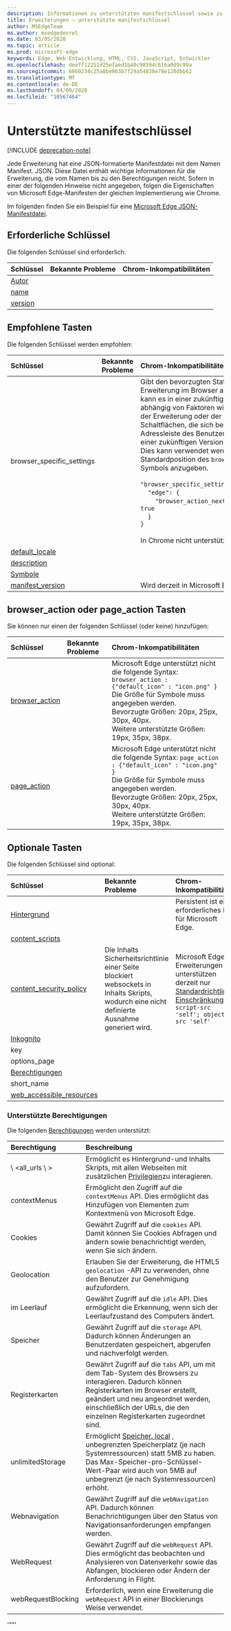 ```yaml
---
description: Informationen zu unterstützten manifestschlüssel sowie zu den bekannten Problemen/Chrom Inkompatibilitäten finden Sie hier.
title: Erweiterungen – unterstützte manifestschlüssel
author: MSEdgeTeam
ms.author: msedgedevrel
ms.date: 03/05/2020
ms.topic: article
ms.prod: microsoft-edge
keywords: Edge, Web-Entwicklung, HTML, CSS, JavaScript, Entwickler
ms.openlocfilehash: deeff12251d25efaed1b40c98594c616a0d9c99a
ms.sourcegitcommit: 6860234c25a8be863b7f29a54838e78e120dbb62
ms.translationtype: MT
ms.contentlocale: de-DE
ms.lasthandoff: 04/09/2020
ms.locfileid: "10567464"
---
```

# Unterstützte manifestschlüssel  

[!INCLUDE [deprecation-note](../includes/deprecation-note.md)]  

Jede Erweiterung hat eine JSON-formatierte Manifestdatei mit dem Namen Manifest. JSON. Diese Datei enthält wichtige Informationen für die Erweiterung, die vom Namen bis zu den Berechtigungen reicht. Sofern in einer der folgenden Hinweise nicht angegeben, folgen die Eigenschaften von Microsoft Edge-Manifesten der gleichen Implementierung wie Chrome.

Im folgenden finden Sie ein Beispiel für eine [Microsoft Edge JSON-Manifestdatei](./supported-manifest-keys/json-manifest-example.md).

## Erforderliche Schlüssel

Die folgenden Schlüssel sind erforderlich:

Schlüssel | Bekannte Probleme | Chrom-Inkompatibilitäten
:------------ | :------------- | :--------------
[Autor](https://developer.mozilla.org/Add-ons/WebExtensions/manifest.json/author)  | | 
[name](https://developer.mozilla.org/docs/Mozilla/Add-ons/WebExtensions/manifest.json/name) | | |
[version](https://developer.mozilla.org/docs/Mozilla/Add-ons/WebExtensions/manifest.json/version) | | |

## Empfohlene Tasten

Die folgenden Schlüssel werden empfohlen:

Schlüssel | Bekannte Probleme | Chrom-Inkompatibilitäten
:------------ | :------------- | :--------------
browser_specific_settings | | Gibt den bevorzugten Status der Erweiterung im Browser an. Der Browser kann es in einer zukünftigen Version abhängig von Faktoren wie der Reputation der Erweiterung oder der Gesamtzahl der Schaltflächen, die sich bereits in der Adressleiste des Benutzers befinden, in einer zukünftigen Version respektieren. Dies kann verwendet werden, um die Standardposition des `browserAction` Symbols anzugeben. </br></br> `"browser_specific_settings": {`</br>&nbsp;&nbsp;&nbsp;&nbsp;`"edge": {`</br>&nbsp;&nbsp;&nbsp;&nbsp;&nbsp;&nbsp;&nbsp;&nbsp;`"browser_action_next_to_addressbar": true`</br>&nbsp;&nbsp;&nbsp;&nbsp;`}`</br>`}` </br></br> In Chrome nicht unterstützt.|
[default_locale](https://developer.mozilla.org/Add-ons/WebExtensions/manifest.json/default_locale)| | |
[description](https://developer.mozilla.org/docs/Mozilla/Add-ons/WebExtensions/manifest.json/description) | | |
[Symbole](https://developer.mozilla.org/docs/Mozilla/Add-ons/WebExtensions/manifest.json/icons) | | |
[manifest_version](https://developer.mozilla.org/docs/Mozilla/Add-ons/WebExtensions/manifest.json/manifest_version) | | Wird derzeit in Microsoft Edge ignoriert.



## browser_action oder page_action Tasten

Sie können nur einen der folgenden Schlüssel (oder keine) hinzufügen:

Schlüssel | Bekannte Probleme | Chrom-Inkompatibilitäten
:------------ | :------------- | :--------------
[browser_action](https://developer.mozilla.org/docs/Mozilla/Add-ons/WebExtensions/manifest.json/browser_action)  | | Microsoft Edge unterstützt nicht die folgende Syntax:  `browser_action : {"default_icon" : "icon.png" }`   <br/>Die Größe für Symbole muss angegeben werden. <br/>Bevorzugte Größen: 20px, 25px, 30px, 40px. <br/> Weitere unterstützte Größen: 19px, 35px, 38px.|
[page_action](https://developer.mozilla.org/docs/Mozilla/Add-ons/WebExtensions/manifest.json/page_action) | | Microsoft Edge unterstützt nicht die folgende Syntax:  `page_action : {"default_icon" : "icon.png" }`   <br/>Die Größe für Symbole muss angegeben werden. <br/>Bevorzugte Größen: 20px, 25px, 30px, 40px. <br/>Weitere unterstützte Größen: 19px, 35px, 38px.|

## Optionale Tasten

Die folgenden Schlüssel sind optional:

Schlüssel | Bekannte Probleme | Chrom-Inkompatibilitäten
:------------ | :------------- | :--------------
[Hintergrund](https://developer.mozilla.org/docs/Mozilla/Add-ons/WebExtensions/manifest.json/background) | | Persistent ist ein erforderliches Feld für Microsoft Edge.
[content_scripts](https://developer.mozilla.org/docs/Mozilla/Add-ons/WebExtensions/manifest.json/content_scripts)  | | |
[content_security_policy](https://developer.mozilla.org/Add-ons/WebExtensions/manifest.json/content_security_policy)  | Die Inhalts Sicherheitsrichtlinie einer Seite blockiert websockets in Inhalts Skripts, wodurch eine nicht definierte Ausnahme generiert wird. | Microsoft Edge-Erweiterungen unterstützen derzeit nur [Standardrichtlinien Einschränkungen](https://developer.mozilla.org/Add-ons/WebExtensions/Content_Security_Policy#Default_content_security_policy): `script-src 'self'; object-src 'self'` |
[Inkognito](https://developer.mozilla.org/Add-ons/WebExtensions/manifest.json/incognito) | | | 
key  | | |
options_page | | |
[Berechtigungen](https://developer.mozilla.org/docs/Mozilla/Add-ons/WebExtensions/manifest.json/permissions)  | | |
short_name  | | |
[web_accessible_resources](https://developer.mozilla.org/docs/Mozilla/Add-ons/WebExtensions/manifest.json/web_accessible_resources) | | |

### Unterstützte Berechtigungen
Die folgenden [Berechtigungen](https://developer.mozilla.org/docs/Mozilla/Add-ons/WebExtensions/manifest.json/permissions) werden unterstützt:


| Berechtigung         | Beschreibung                                                                                                                                                                                                                                                                         |
|:-------------------|:------------------------------------------------------------------------------------------------------------------------------------------------------------------------------------------------------------------------------------------------------------------------------------|
| \ <all_urls \ >       | Ermöglicht es Hintergrund-und Inhalts Skripts, mit allen Webseiten mit zusätzlichen [Privilegien](https://developer.mozilla.org/Add-ons/WebExtensions/manifest.json/permissions#Host_permissions)zu interagieren.                                                                                  |
| contextMenus       | Ermöglicht den Zugriff auf die `contextMenus` API. Dies ermöglicht das Hinzufügen von Elementen zum Kontextmenü von Microsoft Edge.                                                                                                                                                                                     |
| Cookies            | Gewährt Zugriff auf die `cookies` API. Damit können Sie Cookies Abfragen und ändern sowie benachrichtigt werden, wenn Sie sich ändern.                                                                                                                                                           |
| Geolocation        | Erlauben Sie der Erweiterung, die HTML5 `geolocation` -API zu verwenden, ohne den Benutzer zur Genehmigung aufzufordern.                                                                                                                                                                                   |
| im Leerlauf               | Gewährt Zugriff auf die `idle` API. Dies ermöglicht die Erkennung, wenn sich der Leerlaufzustand des Computers ändert.                                                                                                                                                                                    |
| Speicher            | Gewährt Zugriff auf die `storage` API. Dadurch können Änderungen an Benutzerdaten gespeichert, abgerufen und nachverfolgt werden.                                                                                                                                                                             |
| Registerkarten               | Gewährt Zugriff auf die `tabs` API, um mit dem Tab-System des Browsers zu interagieren. Dadurch können Registerkarten im Browser erstellt, geändert und neu angeordnet werden, einschließlich der URLs, die den einzelnen Registerkarten zugeordnet sind.                                                                                       |
| unlimitedStorage   | Ermöglicht [Speicher. local](https://developer.mozilla.org/Add-ons/WebExtensions/API/storage/local) , unbegrenzten Speicherplatz (je nach Systemressourcen) statt 5MB zu haben. Das Max-Speicher-pro-Schlüssel-Wert-Paar wird auch von 5MB auf unbegrenzt (je nach Systemressourcen) erhöht. |
| Webnavigation      | Gewährt Zugriff auf die `webNavigation` API. Dadurch können Benachrichtigungen über den Status von Navigationsanforderungen empfangen werden.                                                                                                                                                              |
| WebRequest         | Gewährt Zugriff auf die `webRequest` API. Dies ermöglicht das beobachten und Analysieren von Datenverkehr sowie das Abfangen, blockieren oder Ändern der Anforderung in Flight.                                                                                                                               |
| webRequestBlocking | Erforderlich, wenn eine Erweiterung die `webRequest` API in einer Blockierungs Weise verwendet.                                                                                                                                                                                                           |

'""'

